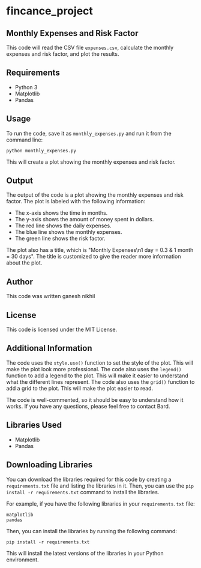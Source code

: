 # fincance_project

## Monthly Expenses and Risk Factor

This code will read the CSV file `expenses.csv`, calculate the monthly expenses and risk factor, and plot the results.

## Requirements

* Python 3
* Matplotlib
* Pandas

## Usage

To run the code, save it as `monthly_expenses.py` and run it from the command line:


```
python monthly_expenses.py
```

This will create a plot showing the monthly expenses and risk factor.

## Output

The output of the code is a plot showing the monthly expenses and risk factor. The plot is labeled with the following information:

* The x-axis shows the time in months.
* The y-axis shows the amount of money spent in dollars.
* The red line shows the daily expenses.
* The blue line shows the monthly expenses.
* The green line shows the risk factor.

The plot also has a title, which is "Monthly Expenses\n1 day = 0.3 & 1 month = 30 days". The title is customized to give the reader more information about the plot.

## Author

This code was written ganesh nikhil

## License

This code is licensed under the MIT License.

## Additional Information

The code uses the `style.use()` function to set the style of the plot. This will make the plot look more professional. The code also uses the `legend()` function to add a legend to the plot. This will make it easier to understand what the different lines represent. The code also uses the `grid()` function to add a grid to the plot. This will make the plot easier to read.

The code is well-commented, so it should be easy to understand how it works. If you have any questions, please feel free to contact Bard.

## Libraries Used

* Matplotlib
* Pandas

## Downloading Libraries

You can download the libraries required for this code by creating a `requirements.txt` file and listing the libraries in it. Then, you can use the `pip install -r requirements.txt` command to install the libraries.

For example, if you have the following libraries in your `requirements.txt` file:

```
matplotlib
pandas
```

Then, you can install the libraries by running the following command:

```
pip install -r requirements.txt
```

This will install the latest versions of the libraries in your Python environment.
